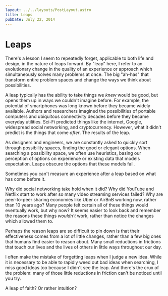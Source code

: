 ```yaml
---
layout: ../../layouts/PostLayout.astro
title: Leaps
pubDate: July 22, 2014
---
```


# Leaps

There's a lesson I seem to repeatedly forget, applicable to both life and design, in the nature of leaps forward. By "leap" here, I refer to an evolutionary change in the quality of an experience or approach which simultaneously solves many problems at once. The big "ah-has" that transform entire problem spaces and change the ways we think about possibilities.

A leap typically has the ability to take things we _knew_ would be good, but opens them up in ways we couldn't imagine before. For example, the potential of smartphones was long known before they became widely available. Authors and researchers imagined the possibilities of portable computers and ubiquitous connectivity decades before they became everyday utilities. Sci-Fi predicted things like the internet, Google, widespread social networking, and cryptocurrency. However, what it didn't predict is the things that come _after_. The results of the leap.

As designers and engineers, we are constantly asked to quickly sort through possibility spaces, finding the good or elegant options. When searching a possibility space, we often use heuristics, basing our perception of options on experience or existing data that models expectation. Leaps obscure the options that these models fail.

Sometimes you can't measure an experience after a leap based on what has come before it.

Why did social networking take hold when it did? Why did YouTube and Netflix start to work after so many video streaming services failed? Why are peer-to-peer sharing economies like Uber or AirBnB working now, rather than 10 years ago? Many people felt certain all of these things would eventually work, but why now? It seems easier to look back and remember the reasons these things _wouldn't_ work, rather than notice the changes which allowed them to.

Perhaps the reason leaps are so difficult to pin down is that their effectiveness comes from a lot of little changes, rather than a few big ones that humans find easier to reason about. Many small reductions in frictions that touch our lives and the lives of others in little ways throughout our day.

I often make the mistake of forgetting leaps when I judge a new idea. While it is necessary to be able to rapidly weed out bad ideas when searching, I miss good ideas too because I didn't see the leap. And there's the crux of the problem: many of those little reductions in friction can't be noticed until you try.

A leap of faith? Or rather intuition?
